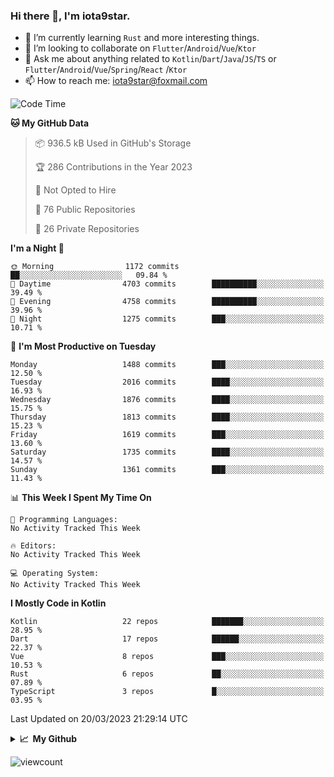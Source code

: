 ### Hi there 👋, I'm iota9star.

- 🌱 I’m currently learning `Rust` and more interesting things.
- 👯 I’m looking to collaborate on `Flutter`/`Android`/`Vue`/`Ktor`
- 💬 Ask me about anything related to `Kotlin`/`Dart`/`Java`/`JS`/`TS` or `Flutter`/`Android`/`Vue`/`Spring`/`React`
  /`Ktor`
- 📫 How to reach me: [iota9star@foxmail.com](iota9star@foxmail.com)



<!--START_SECTION:waka-->
![Code Time](http://img.shields.io/badge/Code%20Time-3%2C090%20hrs%2054%20mins-blue)

**🐱 My GitHub Data** 

> 📦 936.5 kB Used in GitHub's Storage 
 > 
> 🏆 286 Contributions in the Year 2023
 > 
> 🚫 Not Opted to Hire
 > 
> 📜 76 Public Repositories 
 > 
> 🔑 26 Private Repositories 
 > 
**I'm a Night 🦉** 

```text
🌞 Morning                1172 commits        ██░░░░░░░░░░░░░░░░░░░░░░░   09.84 % 
🌆 Daytime                4703 commits        ██████████░░░░░░░░░░░░░░░   39.49 % 
🌃 Evening                4758 commits        ██████████░░░░░░░░░░░░░░░   39.96 % 
🌙 Night                  1275 commits        ███░░░░░░░░░░░░░░░░░░░░░░   10.71 % 
```
📅 **I'm Most Productive on Tuesday** 

```text
Monday                   1488 commits        ███░░░░░░░░░░░░░░░░░░░░░░   12.50 % 
Tuesday                  2016 commits        ████░░░░░░░░░░░░░░░░░░░░░   16.93 % 
Wednesday                1876 commits        ████░░░░░░░░░░░░░░░░░░░░░   15.75 % 
Thursday                 1813 commits        ████░░░░░░░░░░░░░░░░░░░░░   15.23 % 
Friday                   1619 commits        ███░░░░░░░░░░░░░░░░░░░░░░   13.60 % 
Saturday                 1735 commits        ████░░░░░░░░░░░░░░░░░░░░░   14.57 % 
Sunday                   1361 commits        ███░░░░░░░░░░░░░░░░░░░░░░   11.43 % 
```


📊 **This Week I Spent My Time On** 

```text
💬 Programming Languages: 
No Activity Tracked This Week

🔥 Editors: 
No Activity Tracked This Week

💻 Operating System: 
No Activity Tracked This Week
```

**I Mostly Code in Kotlin** 

```text
Kotlin                   22 repos            ███████░░░░░░░░░░░░░░░░░░   28.95 % 
Dart                     17 repos            ██████░░░░░░░░░░░░░░░░░░░   22.37 % 
Vue                      8 repos             ███░░░░░░░░░░░░░░░░░░░░░░   10.53 % 
Rust                     6 repos             ██░░░░░░░░░░░░░░░░░░░░░░░   07.89 % 
TypeScript               3 repos             █░░░░░░░░░░░░░░░░░░░░░░░░   03.95 % 
```




 Last Updated on 20/03/2023 21:29:14 UTC
<!--END_SECTION:waka-->

<details>
  <summary><b>📈&nbsp;&nbsp;My Github</b></summary>
  <br>
  <img src='https://github-profile-trophy.vercel.app/?username=iota9star'>
  <img src='https://bad-apple-github-readme.vercel.app/api?show_bg=1&username=iota9star&hide_title=true'>
  <img src='http://cr-skills-chart-widget.azurewebsites.net/api/api?username=iota9star'>
</details>


![viewcount](https://count.getloli.com/get/@iota9star?theme=rule34)
